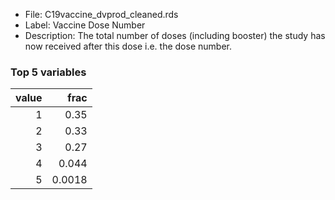 

* File: C19vaccine_dvprod_cleaned.rds
* Label: Vaccine Dose Number
* Description: The total number of doses (including booster) the study has now received after this dose i.e. the dose number.

### Top 5 variables
|   value |   frac |
|--------:|-------:|
|       1 | 0.35   |
|       2 | 0.33   |
|       3 | 0.27   |
|       4 | 0.044  |
|       5 | 0.0018 |
        